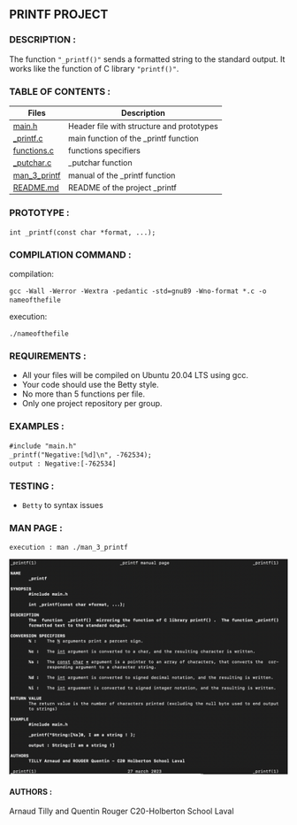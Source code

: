 ## PRINTF PROJECT


### DESCRIPTION :

The function ```"_printf()"``` sends a formatted string to the standard output.
It works like the function of C library ```"printf()"```.

### TABLE OF CONTENTS :

| Files                                                                                         | Description         |
| --------------------------------------------------------------------------------------------- | ------------------- |
| [main.h](https://github.com/Albaryys/holbertonschool-printf/blob/0948993b9900fec922e76797bd2333c02eff8eed/main.h "Header file")                   | Header file with structure and prototypes        |
| [_printf.c](https://github.com/Albaryys/holbertonschool-printf/blob/0948993b9900fec922e76797bd2333c02eff8eed/_printf.c "_printf function")          | main function of the _printf function     |
| [functions.c](https://github.com/Albaryys/holbertonschool-printf/blob/0948993b9900fec922e76797bd2333c02eff8eed/functions.c "Data type functions") | functions specifiers |
| [_putchar.c](https://github.com/Albaryys/holbertonschool-printf/blob/6636559c257c45943afd877d0013814ddcdae259/_putchar.c "_putchar function")           | _putchar function   |
| [man_3_printf](https://github.com/Albaryys/holbertonschool-printf/blob/0948993b9900fec922e76797bd2333c02eff8eed/man_3_printf "man_3_printf")           | manual of the _printf function   |
| [README.md](https://github.com/Albaryys/holbertonschool-printf/blob/0948993b9900fec922e76797bd2333c02eff8eed/README.md "README.md")           | README of the project _printf   |

### PROTOTYPE :

```
int _printf(const char *format, ...);
```

### COMPILATION COMMAND :

compilation:

```
gcc -Wall -Werror -Wextra -pedantic -std=gnu89 -Wno-format *.c -o nameofthefile
```
execution:

```
./nameofthefile
```

### REQUIREMENTS :
- All your files will be compiled on Ubuntu 20.04 LTS using gcc.
- Your code should use the Betty style.
- No more than 5 functions per file.
- Only one project repository per group.

### EXAMPLES :
```
#include "main.h"
_printf("Negative:[%d]\n", -762534);
output : Negative:[-762534]
```

### TESTING :
- ```Betty``` to syntax issues

### MAN PAGE :
```
execution : man ./man_3_printf
```
![image](https://github.com/Albaryys/holbertonschool-printf/blob/e9e2449f848c1ccd34bda69027619b0942b8bc17/Capture%20d%E2%80%99e%CC%81cran%202023-03-30%20a%CC%80%2011.28.49.png)

#### AUTHORS :
Arnaud Tilly and Quentin Rouger C20-Holberton School Laval